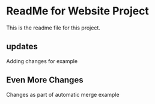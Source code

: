# ReadMe for Website Project

This is the readme file for this project.

## updates

Adding changes for example

## Even More Changes

Changes as part of automatic merge example

